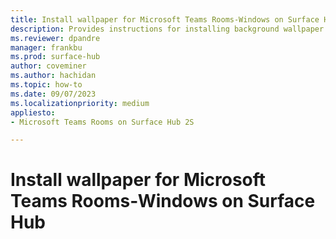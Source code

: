 ```yaml
---
title: Install wallpaper for Microsoft Teams Rooms-Windows on Surface Hub 2S
description: Provides instructions for installing background wallpaper for Microsoft Teams Rooms Windows on Surface Hub 2S. 
ms.reviewer: dpandre
manager: frankbu
ms.prod: surface-hub
author: coveminer
ms.author: hachidan
ms.topic: how-to
ms.date: 09/07/2023
ms.localizationpriority: medium
appliesto:
- Microsoft Teams Rooms on Surface Hub 2S

---
```


# Install wallpaper for Microsoft Teams Rooms-Windows on Surface Hub 